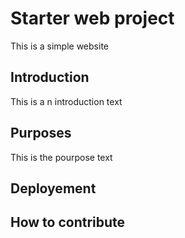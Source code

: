 # Starter web project
This is a simple website 

## Introduction
This is a n introduction text

## Purposes
This is the pourpose text

## Deployement 

## How to contribute
